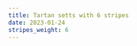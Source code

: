 ```yaml
---
title: Tartan setts with 6 stripes
date: 2023-01-24
stripes_weight: 6
---
```

<no value>

<no value>